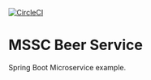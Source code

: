 [![CircleCI](https://circleci.com/gh/bazyl95/mssc-beer-service/tree/master.svg?style=svg)](https://circleci.com/gh/bazyl95/mssc-beer-service/tree/master)
# MSSC Beer Service

Spring Boot Microservice example.